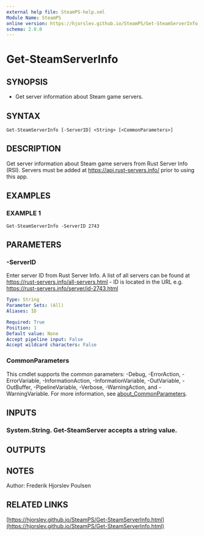 ```yaml
---
external help file: SteamPS-help.xml
Module Name: SteamPS
online version: https://hjorslev.github.io/SteamPS/Get-SteamServerInfo.html
schema: 2.0.0
---
```


# Get-SteamServerInfo

## SYNOPSIS
- Get server information about Steam game servers.

## SYNTAX

```
Get-SteamServerInfo [-ServerID] <String> [<CommonParameters>]
```

## DESCRIPTION
Get server information about Steam game servers from Rust Server Info (RSI).
Servers must be added at https://api.rust-servers.info/ prior to using this app.

## EXAMPLES

### EXAMPLE 1
```
Get-SteamServerInfo -ServerID 2743
```

## PARAMETERS

### -ServerID
Enter server ID from Rust Server Info.
A list of all servers can be found at
https://rust-servers.info/all-servers.html - ID is located in the URL e.g.
https://rust-servers.info/server/id-2743.html

```yaml
Type: String
Parameter Sets: (All)
Aliases: ID

Required: True
Position: 1
Default value: None
Accept pipeline input: False
Accept wildcard characters: False
```

### CommonParameters
This cmdlet supports the common parameters: -Debug, -ErrorAction, -ErrorVariable, -InformationAction, -InformationVariable, -OutVariable, -OutBuffer, -PipelineVariable, -Verbose, -WarningAction, and -WarningVariable. For more information, see [about_CommonParameters](http://go.microsoft.com/fwlink/?LinkID=113216).

## INPUTS

### System.String. Get-SteamServer accepts a string value.
## OUTPUTS

## NOTES
Author: Frederik Hjorslev Poulsen

## RELATED LINKS

[https://hjorslev.github.io/SteamPS/Get-SteamServerInfo.html](https://hjorslev.github.io/SteamPS/Get-SteamServerInfo.html)

